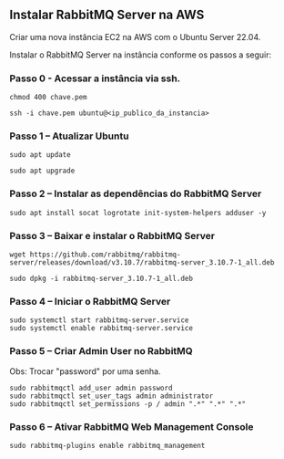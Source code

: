 ## Instalar RabbitMQ Server na AWS

Criar uma nova instância EC2 na AWS com o Ubuntu Server 22.04. 

Instalar o RabbitMQ Server na instância conforme os passos a seguir:


### Passo 0 - Acessar a instância via ssh.

```
chmod 400 chave.pem
```

```
ssh -i chave.pem ubuntu@<ip_publico_da_instancia>
```

### Passo 1 – Atualizar Ubuntu 
```
sudo apt update
```

```
sudo apt upgrade
```


### Passo 2 – Instalar as dependências do RabbitMQ Server

```
sudo apt install socat logrotate init-system-helpers adduser -y
```

### Passo 3 – Baixar e instalar o RabbitMQ Server

```
wget https://github.com/rabbitmq/rabbitmq-server/releases/download/v3.10.7/rabbitmq-server_3.10.7-1_all.deb
```
```
sudo dpkg -i rabbitmq-server_3.10.7-1_all.deb
```
### Passo 4 – Iniciar o RabbitMQ Server

```
sudo systemctl start rabbitmq-server.service
sudo systemctl enable rabbitmq-server.service
```


### Passo 5 – Criar Admin User no RabbitMQ

Obs: Trocar "password" por uma senha.

```
sudo rabbitmqctl add_user admin password 
sudo rabbitmqctl set_user_tags admin administrator
sudo rabbitmqctl set_permissions -p / admin ".*" ".*" ".*"
```


### Passo 6 – Ativar RabbitMQ Web Management Console

```
sudo rabbitmq-plugins enable rabbitmq_management
```
